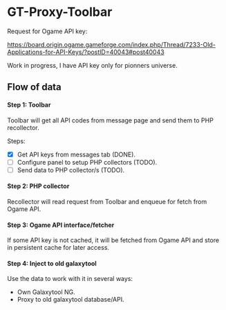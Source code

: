 # GT-Proxy-Toolbar
Request for Ogame API key:

https://board.origin.ogame.gameforge.com/index.php/Thread/7233-Old-Applications-for-API-Keys/?postID=40043#post40043

Work in progress, I have API key only for pionners universe.

## Flow of data ##

#### Step 1: Toolbar

Toolbar will get all API codes from message page and send them to PHP recollector.

Steps:
* [x] Get API keys from messages tab (DONE).
* [ ] Configure panel to setup PHP collectors (TODO).
* [ ] Send data to PHP collector/s (TODO).

#### Step 2: PHP collector

Recollector will read request from Toolbar and enqueue for fetch from Ogame API.

#### Step 3: Ogame API interface/fetcher

If some API key is not cached, it will be fetched from Ogame API and store in persistent cache for later access.

#### Step 4: Inject to old galaxytool

Use the data to work with it in several ways:

* Own Galaxytool NG.
* Proxy to old galaxytool database/API.
